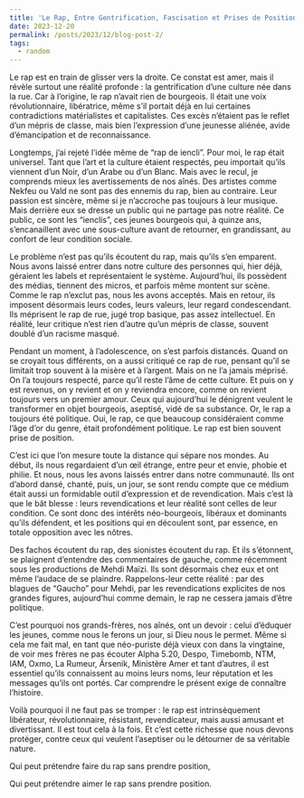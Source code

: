 ```yaml
---
title: 'Le Rap, Entre Gentrification, Fascisation et Prises de Position'
date: 2023-12-20
permalink: /posts/2023/12/blog-post-2/
tags:
  - random
---
```


Le rap est en train de glisser vers la droite. Ce constat est amer, mais il révèle surtout une réalité profonde : la gentrification d’une culture née dans la rue. Car à l’origine, le rap n’avait rien de bourgeois. Il était une voix révolutionnaire, libératrice, même s’il portait déjà en lui certaines contradictions matérialistes et capitalistes. Ces excès n’étaient pas le reflet d’un mépris de classe, mais bien l’expression d’une jeunesse aliénée, avide d’émancipation et de reconnaissance.

Longtemps, j’ai rejeté l’idée même de “rap de iencli”. Pour moi, le rap était universel. Tant que l’art et la culture étaient respectés, peu importait qu’ils viennent d’un Noir, d’un Arabe ou d’un Blanc. Mais avec le recul, je comprends mieux les avertissements de nos aînés. Des artistes comme Nekfeu ou Vald ne sont pas des ennemis du rap, bien au contraire. Leur passion est sincère, même si je n’accroche pas toujours à leur musique. Mais derrière eux se dresse un public qui ne partage pas notre réalité. Ce public, ce sont les “ienclis”, ces jeunes bourgeois qui, à quinze ans, s’encanaillent avec une sous-culture avant de retourner, en grandissant, au confort de leur condition sociale.

Le problème n’est pas qu’ils écoutent du rap, mais qu’ils s’en emparent. Nous avons laissé entrer dans notre culture des personnes qui, hier déjà, géraient les labels et représentaient le système. Aujourd’hui, ils possèdent des médias, tiennent des micros, et parfois même montent sur scène. Comme le rap n’exclut pas, nous les avons acceptés. Mais en retour, ils imposent désormais leurs codes, leurs valeurs, leur regard condescendant. Ils méprisent le rap de rue, jugé trop basique, pas assez intellectuel. En réalité, leur critique n’est rien d’autre qu’un mépris de classe, souvent doublé d’un racisme masqué.

Pendant un moment, à l’adolescence, on s’est parfois distancés. Quand on se croyait tous différents, on a aussi critiqué ce rap de rue, pensant qu’il se limitait trop souvent à la misère et à l’argent. Mais on ne l’a jamais méprisé. On l’a toujours respecté, parce qu’il reste l’âme de cette culture. Et puis on y est revenus, on y revient et on y reviendra encore, comme on revient toujours vers un premier amour. Ceux qui aujourd’hui le dénigrent veulent le transformer en objet bourgeois, aseptisé, vidé de sa substance. Or, le rap a toujours été politique. Oui, le rap, ce que beaucoup considéraient comme l’âge d’or du genre, était profondément politique. Le rap est bien souvent prise de position. 

C’est ici que l’on mesure toute la distance qui sépare nos mondes. Au début, ils nous regardaient d’un œil étrange, entre peur et envie, phobie et philie. Et nous, nous les avons laissés entrer dans notre communauté. Ils ont d’abord dansé, chanté, puis, un jour, se sont rendu compte que ce médium était aussi un formidable outil d’expression et de revendication. Mais c’est là que le bât blesse : leurs revendications et leur réalité sont celles de leur condition. Ce sont donc des intérêts néo-bourgeois, libéraux et dominants qu’ils défendent, et les positions qui en découlent sont, par essence, en totale opposition avec les nôtres.

Des fachos écoutent du rap, des sionistes écoutent du rap. Et ils s’étonnent, se plaignent d’entendre des commentaires de gauche, comme récemment sous les productions de Mehdi Maïzi. Ils sont désormais chez eux et ont même l’audace de se plaindre. Rappelons-leur cette réalité : par des blagues de “Gaucho” pour Mehdi, par les revendications explicites de nos grandes figures, aujourd’hui comme demain, le rap ne cessera jamais d’être politique.

C’est pourquoi nos grands-frères, nos aînés, ont un devoir : celui d’éduquer les jeunes, comme nous le ferons un jour, si Dieu nous le permet. Même si cela me fait mal, en tant que néo-puriste déjà vieux con dans la vingtaine, de voir mes frères ne pas écouter Alpha 5.20, Despo, Timebomb, NTM, IAM, Oxmo, La Rumeur, Ärsenik, Ministère Amer et tant d’autres, il est essentiel qu’ils connaissent au moins leurs noms, leur réputation et les messages qu’ils ont portés. Car comprendre le présent exige de connaître l’histoire.

Voilà pourquoi il ne faut pas se tromper : le rap est intrinsèquement libérateur, révolutionnaire, résistant, revendicateur, mais aussi amusant et divertissant. Il est tout cela à la fois. Et c’est cette richesse que nous devons protéger, contre ceux qui veulent l’aseptiser ou le détourner de sa véritable nature.

Qui peut prétendre faire du rap sans prendre position,

Qui peut prétendre aimer le rap sans prendre position.
